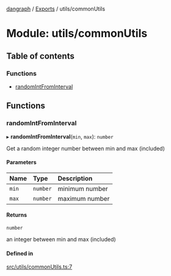 [dangraph](../README.md) / [Exports](../modules.md) / utils/commonUtils

# Module: utils/commonUtils

## Table of contents

### Functions

- [randomIntFromInterval](utils_commonUtils.md#randomintfrominterval)

## Functions

### randomIntFromInterval

▸ **randomIntFromInterval**(`min`, `max`): `number`

Get a random integer number between min and max (included)

#### Parameters

| Name | Type | Description |
| :------ | :------ | :------ |
| `min` | `number` | minimum number |
| `max` | `number` | maximum number |

#### Returns

`number`

an integer between min and max (included)

#### Defined in

[src/utils/commonUtils.ts:7](https://github.com/evildead/DanGraph/blob/355b956/src/utils/commonUtils.ts#L7)
